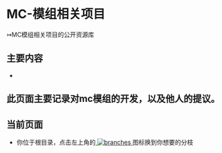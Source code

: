 # MC-模组相关项目
 ↣MC模组相关项目的公开资源库
## 主要内容
-
此页面主要记录对mc模组的开发，以及他人的提议。
-
## 当前页面
- 你位于根目录，点击左上角的[ ![branches](https://user-images.githubusercontent.com/86937725/141673722-201261fe-210d-4b83-bf2d-858549f67cf7.gif) ](https://github.com/hyplant/MC_mod-feedback/branches)图标换到你想要的分枝
